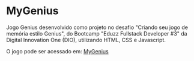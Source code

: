 # MyGenius
Jogo Genius desenvolvido como projeto no desafio "Criando seu jogo de memória estilo Genius", do Bootcamp "Eduzz Fullstack Developer #3" da Digital Innovation One (DIO), utilizando HTML, CSS e Javascript.

O jogo pode ser acessado em: [MyGenius](https://lucianobwille.github.io/MyGenius/)
